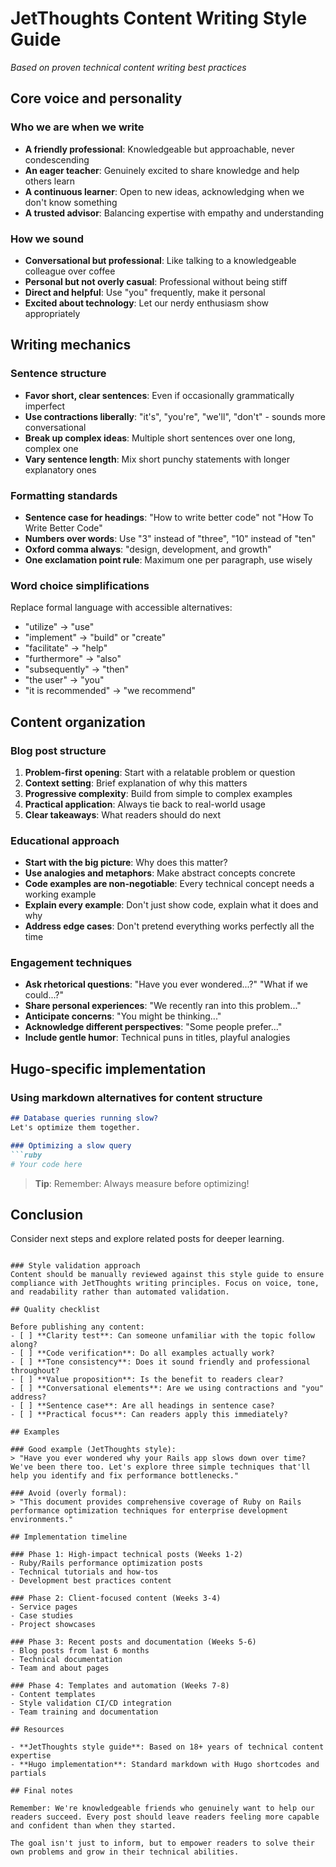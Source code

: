 # JetThoughts Content Writing Style Guide
*Based on proven technical content writing best practices*

## Core voice and personality

### Who we are when we write
- **A friendly professional**: Knowledgeable but approachable, never condescending
- **An eager teacher**: Genuinely excited to share knowledge and help others learn
- **A continuous learner**: Open to new ideas, acknowledging when we don't know something
- **A trusted advisor**: Balancing expertise with empathy and understanding

### How we sound
- **Conversational but professional**: Like talking to a knowledgeable colleague over coffee
- **Personal but not overly casual**: Professional without being stiff
- **Direct and helpful**: Use "you" frequently, make it personal
- **Excited about technology**: Let our nerdy enthusiasm show appropriately

## Writing mechanics

### Sentence structure
- **Favor short, clear sentences**: Even if occasionally grammatically imperfect
- **Use contractions liberally**: "it's", "you're", "we'll", "don't" - sounds more conversational
- **Break up complex ideas**: Multiple short sentences over one long, complex one
- **Vary sentence length**: Mix short punchy statements with longer explanatory ones

### Formatting standards
- **Sentence case for headings**: "How to write better code" not "How To Write Better Code"
- **Numbers over words**: Use "3" instead of "three", "10" instead of "ten"
- **Oxford comma always**: "design, development, and growth"
- **One exclamation point rule**: Maximum one per paragraph, use wisely

### Word choice simplifications
Replace formal language with accessible alternatives:
- "utilize" → "use"
- "implement" → "build" or "create"
- "facilitate" → "help"
- "furthermore" → "also"
- "subsequently" → "then"
- "the user" → "you"
- "it is recommended" → "we recommend"

## Content organization

### Blog post structure
1. **Problem-first opening**: Start with a relatable problem or question
2. **Context setting**: Brief explanation of why this matters
3. **Progressive complexity**: Build from simple to complex examples
4. **Practical application**: Always tie back to real-world usage
5. **Clear takeaways**: What readers should do next

### Educational approach
- **Start with the big picture**: Why does this matter?
- **Use analogies and metaphors**: Make abstract concepts concrete
- **Code examples are non-negotiable**: Every technical concept needs a working example
- **Explain every example**: Don't just show code, explain what it does and why
- **Address edge cases**: Don't pretend everything works perfectly all the time

### Engagement techniques
- **Ask rhetorical questions**: "Have you ever wondered...?" "What if we could...?"
- **Share personal experiences**: "We recently ran into this problem..."
- **Anticipate concerns**: "You might be thinking..."
- **Acknowledge different perspectives**: "Some people prefer..."
- **Include gentle humor**: Technical puns in titles, playful analogies

## Hugo-specific implementation

### Using markdown alternatives for content structure
```markdown
## Database queries running slow?
Let's optimize them together.

### Optimizing a slow query
```ruby
# Your code here
```

> **Tip**: Remember: Always measure before optimizing!

## Conclusion
Consider next steps and explore related posts for deeper learning.
```

### Style validation approach
Content should be manually reviewed against this style guide to ensure compliance with JetThoughts writing principles. Focus on voice, tone, and readability rather than automated validation.

## Quality checklist

Before publishing any content:
- [ ] **Clarity test**: Can someone unfamiliar with the topic follow along?
- [ ] **Code verification**: Do all examples actually work?
- [ ] **Tone consistency**: Does it sound friendly and professional throughout?
- [ ] **Value proposition**: Is the benefit to readers clear?
- [ ] **Conversational elements**: Are we using contractions and "you" address?
- [ ] **Sentence case**: Are all headings in sentence case?
- [ ] **Practical focus**: Can readers apply this immediately?

## Examples

### Good example (JetThoughts style):
> "Have you ever wondered why your Rails app slows down over time? We've been there too. Let's explore three simple techniques that'll help you identify and fix performance bottlenecks."

### Avoid (overly formal):
> "This document provides comprehensive coverage of Ruby on Rails performance optimization techniques for enterprise development environments."

## Implementation timeline

### Phase 1: High-impact technical posts (Weeks 1-2)
- Ruby/Rails performance optimization posts
- Technical tutorials and how-tos
- Development best practices content

### Phase 2: Client-focused content (Weeks 3-4)
- Service pages
- Case studies
- Project showcases

### Phase 3: Recent posts and documentation (Weeks 5-6)
- Blog posts from last 6 months
- Technical documentation
- Team and about pages

### Phase 4: Templates and automation (Weeks 7-8)
- Content templates
- Style validation CI/CD integration
- Team training and documentation

## Resources

- **JetThoughts style guide**: Based on 18+ years of technical content expertise
- **Hugo implementation**: Standard markdown with Hugo shortcodes and partials

## Final notes

Remember: We're knowledgeable friends who genuinely want to help our readers succeed. Every post should leave readers feeling more capable and confident than when they started.

The goal isn't just to inform, but to empower readers to solve their own problems and grow in their technical abilities.